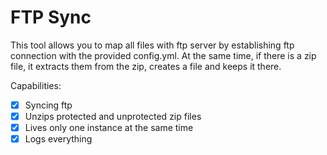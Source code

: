 # FTP Sync

This tool allows you to map all files with ftp server by establishing ftp connection with the provided config.yml. At the same time, if there is a zip file, it extracts them from the zip, creates a file and keeps it there. 

Capabilities:

- [x]  Syncing ftp
- [x]  Unzips protected and unprotected zip files
- [x]  Lives only one instance at the same time
- [x]  Logs everything